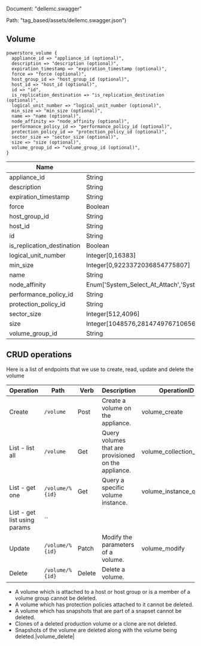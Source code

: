 Document: "dellemc.swagger"


Path: "tag_based/assets/dellemc.swagger.json")

## Volume



```puppet
powerstore_volume {
  appliance_id => "appliance_id (optional)",
  description => "description (optional)",
  expiration_timestamp => "expiration_timestamp (optional)",
  force => "force (optional)",
  host_group_id => "host_group_id (optional)",
  host_id => "host_id (optional)",
  id => "id",
  is_replication_destination => "is_replication_destination (optional)",
  logical_unit_number => "logical_unit_number (optional)",
  min_size => "min_size (optional)",
  name => "name (optional)",
  node_affinity => "node_affinity (optional)",
  performance_policy_id => "performance_policy_id (optional)",
  protection_policy_id => "protection_policy_id (optional)",
  sector_size => "sector_size (optional)",
  size => "size (optional)",
  volume_group_id => "volume_group_id (optional)",
}
```

| Name        | Type           | Required       |
| ------------- | ------------- | ------------- |
|appliance_id | String | false |
|description | String | false |
|expiration_timestamp | String | false |
|force | Boolean | false |
|host_group_id | String | false |
|host_id | String | false |
|id | String | true |
|is_replication_destination | Boolean | false |
|logical_unit_number | Integer[0,16383] | false |
|min_size | Integer[0,9223372036854775807] | false |
|name | String | false |
|node_affinity | Enum['System_Select_At_Attach','System_Selected_Node_A','System_Selected_Node_B','Preferred_Node_A','Preferred_Node_B'] | false |
|performance_policy_id | String | false |
|protection_policy_id | String | false |
|sector_size | Integer[512,4096] | false |
|size | Integer[1048576,281474976710656] | false |
|volume_group_id | String | false |



## CRUD operations

Here is a list of endpoints that we use to create, read, update and delete the volume

| Operation | Path | Verb | Description | OperationID |
| ------------- | ------------- | ------------- | ------------- | ------------- |
|Create|`/volume`|Post|Create a volume on the appliance.|volume_create|
|List - list all|`/volume`|Get|Query volumes that are provisioned on the appliance.|volume_collection_query|
|List - get one|`/volume/%{id}`|Get|Query a specific volume instance.|volume_instance_query|
|List - get list using params|``||||
|Update|`/volume/%{id}`|Patch|Modify the parameters of a volume.|volume_modify|
|Delete|`/volume/%{id}`|Delete|Delete a volume. 

* A volume which is attached to a host or host group or is a member of a volume group cannot be deleted.
* A volume which has protection policies attached to it cannot be deleted.
* A volume which has snapshots that are part of a snapset cannot be deleted.
* Clones of a deleted production volume or a clone are not deleted.
* Snapshots of the volume are deleted along with the volume being deleted.|volume_delete|
